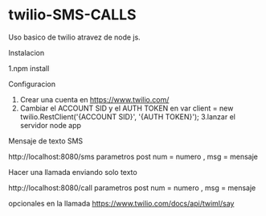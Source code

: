 # twilio-SMS-CALLS
Uso basico de twilio atravez de node js.

Instalacion 

1.npm install

Configuracion

1. Crear una cuenta en https://www.twilio.com/
2. Cambiar el ACCOUNT SID y el AUTH TOKEN
 en var client = new twilio.RestClient('{ACCOUNT SID}', '{AUTH TOKEN}');
3.lanzar el servidor node app

Mensaje de texto SMS

http://localhost:8080/sms
parametros post num = numero , msg = mensaje

Hacer una llamada enviando solo texto

http://localhost:8080/call
parametros post num = numero , msg = mensaje

opcionales en la llamada 
https://www.twilio.com/docs/api/twiml/say
